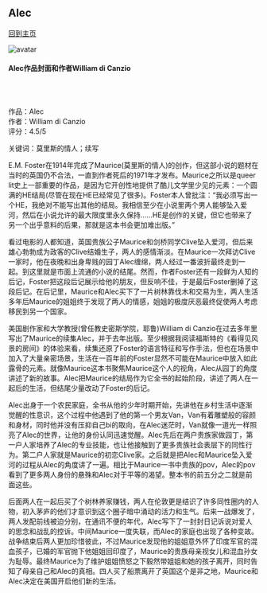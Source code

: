 ## Alec
[回到主页](https://boheme130.github.io/Fiction.git.io/)

![avatar](https://i1.wp.com/epgn.com/wp-content/uploads/2021/07/Alc.jpg?fit=1200%2C748&ssl=1)
#### Alec作品封面和作者William di Canzio
<br>
<br>

作品：Alec <br>
作者：William di Canzio <br>
评分：4.5/5 <br>

关键词：莫里斯的情人；续写

E.M. Foster在1914年完成了Maurice(莫里斯的情人)的创作，但这部小说的题材在当时的英国仍不合法，一直到作者死后的1971年才发布。Maurice之所以是queer lit史上一部重要的作品，是因为它开创性地提供了酷儿文学里少见的元素：一个圆满的HE结局(尽管在现在HE已经常见了很多)。Foster本人曾批注：“我必须写出一个HE，我绝对不能写出其他的结局。我相信至少在小说里两个男人能够坠入爱河，然后在小说允许的最大限度里永久保持……HE是创作的关键，但它也带来了另一个出乎意料的后果，那就是这本书会更加难出版。”

看过电影的人都知道，英国贵族公子Maurice和剑桥同学Clive坠入爱河，但后来雄心勃勃成为政客的Clive结婚生子，两人的感情渐淡。在Maurice一次拜访Clive一家时，他在夜晚和出身卑贱的园丁Alec缠绵，两人经过一番波折最终走到一起。到这里就是市面上流通的小说的结尾。然而，作者Foster还有一段鲜为人知的后记，Foster把这段后记展示给他的朋友，但反响不佳，于是最后Foster删掉了这段后记。在后记里，Maurice和Alec买下了一片树林靠伐木和交易为生，两人生活多年后Maurice的姐姐终于发现了两人的情感，姐姐的极度厌恶最终促使两人考虑移民到另一个国家。

美国剧作家和大学教授(曾任教史密斯学院，耶鲁)William di Canzio在过去多年里写出了Maurice的续集Alec，并于去年出版。至少根据我阅读福斯特的《看得见风景的房间》的体验来看，续集还原了Foster的语言特征和写作手法，但也在场景中加入了大量亲密场景，生活在一百年前的Foster显然不可能在Maurice中放入如此露骨的元素。就像Maurice这本书聚焦Maurice这个人的视角，Alec从园丁的角度讲述了新的故事。Alec把Maurice的结局作为它全书的起始阶段，讲述了两人在一起后的生活，但结尾少量改动了Foster的后记。

Alec出身于一个农民家庭，全书从他的少年时期开始，先讲他在乡村生活中逐渐觉醒的性意识，这个过程中他遇到了他的第一个男友Van，Van有着雕塑般的容颜和身材，同时他并没有压抑自己bi的取向，在Alec迷茫时，Van就像一道光一样照亮了Alec的世界，让他的身份认同迅速觉醒。Alec先后在两户贵族家做园丁，第一户人家培养了Alec的专业技能，也让他接触到了更多贵族社会表层下的同性行为。第二户人家就是Maurice的初恋Clive家。之后就是把Alec和Maurice坠入爱河的过程从Alec的角度讲了一遍。相比于Maurice一书中贵族的pov，Alec的pov看到了更多两人身份的悬殊和Alec对于平等的渴望。整本书的前五分之二就是前面这些。

后面两人在一起后买了个树林养家赚钱，两人在伦敦更是结识了许多同性圈内的人物，初入茅庐的他们才意识到这个圈子暗中涌动的活力和生气。后来一战爆发了，两人发配前线被迫分别，在通讯不便的年代，Alec写下了一封封日记诉说对爱人的思念和战乱的控诉。中间Maurice一度失联，而Alec的家庭也出现了各种变故。战争结束后两人更加珍惜彼此，不过Maurice发现他的姐姐意外怀了印度军官的混血孩子，已婚的军官抛下他姐姐回印度了，Maurice的贵族母亲视女儿和混血孙女为耻辱。最终Maurice为了维护姐姐愤怒之下毅然带姐姐和她的孩子离开，同时告知了母亲自己和Alec的真相。四人买了船票离开了英国这个是非之地，Maurice和Alec决定在美国开启他们新的生活。
